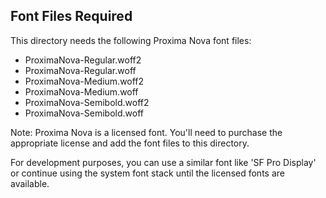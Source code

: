## Font Files Required

This directory needs the following Proxima Nova font files:
- ProximaNova-Regular.woff2
- ProximaNova-Regular.woff
- ProximaNova-Medium.woff2
- ProximaNova-Medium.woff
- ProximaNova-Semibold.woff2
- ProximaNova-Semibold.woff

Note: Proxima Nova is a licensed font. You'll need to purchase the appropriate license and add the font files to this directory.

For development purposes, you can use a similar font like 'SF Pro Display' or continue using the system font stack until the licensed fonts are available.
